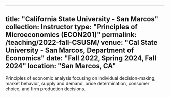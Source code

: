 
---
title: "California State University - San Marcos"
collection: Instructor
type: "Principles of Microeconomics (ECON201)"
permalink: /teaching/2022-fall-CSUSM/
venue: "Cal State University - San Marcos, Department of Economics"
date: "Fall 2022, Spring 2024, Fall 2024"
location: "San Marcos, CA"
---

Principles of economic analysis focusing on individual decision-making, market behavior, supply and demand, price determination, consumer choice, and firm production decisions.

